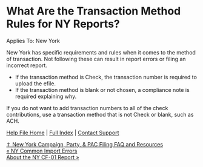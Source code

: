  What Are the Transaction Method Rules for NY Reports?
==========

Applies To: New York

New York has specific requirements and rules when it comes to the method of transaction. Not following these can result in report errors or filing an incorrect report.

* If the transaction method is Check, the transaction number is required to upload the efile.
* If the transaction method is blank or not chosen, a compliance note is required explaining why.

If you do not want to add transaction numbers to all of the check contributions, use a transaction method that is not Check or blank, such as ACH. 

[Help File Home](/help/) | [Full Index](/Help-File-Directory/) | [Contact Support](mailto:support@ISPolitical.com)

[⇑ New York Campaign, Party, & PAC Filing FAQ and Resources](/New-York-Campaign-Party-PAC-Filing-FAQ-and-Resources)  
[« NY Common Import Errors](/NY-Common-Import-Errors)  
[About the NY CF-01 Report »](/About-the-NY-CF-1-Report)